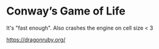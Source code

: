 # Conway’s Game of Life

It's "fast enough".
Also crashes the engine on cell size < 3

https://dragonruby.org/
